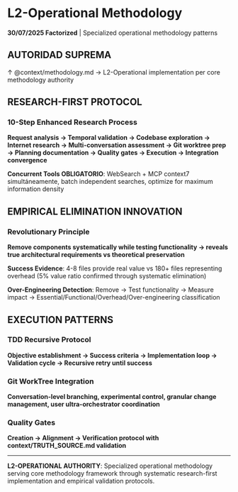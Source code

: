 # L2-Operational Methodology

**30/07/2025 Factorized** | Specialized operational methodology patterns

## AUTORIDAD SUPREMA
↑ @context/methodology.md → L2-Operational implementation per core methodology authority

## RESEARCH-FIRST PROTOCOL

### 10-Step Enhanced Research Process
**Request analysis → Temporal validation → Codebase exploration → Internet research → Multi-conversation assessment → Git worktree prep → Planning documentation → Quality gates → Execution → Integration convergence**

**Concurrent Tools OBLIGATORIO**: WebSearch + MCP context7 simultáneamente, batch independent searches, optimize for maximum information density

## EMPIRICAL ELIMINATION INNOVATION

### Revolutionary Principle
**Remove components systematically while testing functionality → reveals true architectural requirements vs theoretical preservation**

**Success Evidence**: 4-8 files provide real value vs 180+ files representing overhead (5% value ratio confirmed through systematic elimination)

**Over-Engineering Detection**: Remove → Test functionality → Measure impact → Essential/Functional/Overhead/Over-engineering classification

## EXECUTION PATTERNS

### TDD Recursive Protocol
**Objective establishment → Success criteria → Implementation loop → Validation cycle → Recursive retry until success**

### Git WorkTree Integration
**Conversation-level branching, experimental control, granular change management, user ultra-orchestrator coordination**

### Quality Gates
**Creation → Alignment → Verification protocol with context/TRUTH_SOURCE.md validation**

---

**L2-OPERATIONAL AUTHORITY**: Specialized operational methodology serving core methodology framework through systematic research-first implementation and empirical validation protocols.